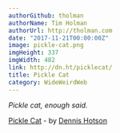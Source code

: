 ```yaml
---
authorGithub: tholman
authorName: Tim Holman
authorUrl: http://tholman.com
date: "2017-11-21T00:00:00Z"
image: pickle-cat.png
imgHeight: 337
imgWidth: 482
link: http://dn.ht/picklecat/
title: Pickle Cat
category: WideWeirdWeb
---
```


_Pickle cat, enough said._

[Pickle Cat](http://dn.ht/picklecat/) - by [Dennis Hotson](http://dn.ht/)
